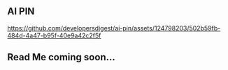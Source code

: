 ## AI PIN

https://github.com/developersdigest/ai-pin/assets/124798203/502b59fb-484d-4a47-b95f-40e9a42c2f5f

## Read Me coming soon...